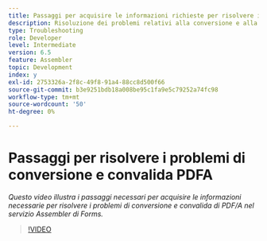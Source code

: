 ```yaml
---
title: Passaggi per acquisire le informazioni richieste per risolvere i problemi di PDF/A
description: Risoluzione dei problemi relativi alla conversione e alla convalida dell'Assembler
type: Troubleshooting
role: Developer
level: Intermediate
version: 6.5
feature: Assembler
topic: Development
index: y
exl-id: 2753326a-2f8c-49f8-91a4-88cc8d500f66
source-git-commit: b3e9251bdb18a008be95c1fa9e5c79252a74fc98
workflow-type: tm+mt
source-wordcount: '50'
ht-degree: 0%

---
```


# Passaggi per risolvere i problemi di conversione e convalida PDFA

*Questo video illustra i passaggi necessari per acquisire le informazioni necessarie per risolvere i problemi di conversione e convalida di PDF/A nel servizio Assembler di Forms.*

>[!VIDEO](https://video.tv.adobe.com/v/335518?quality=12&learn=on)
